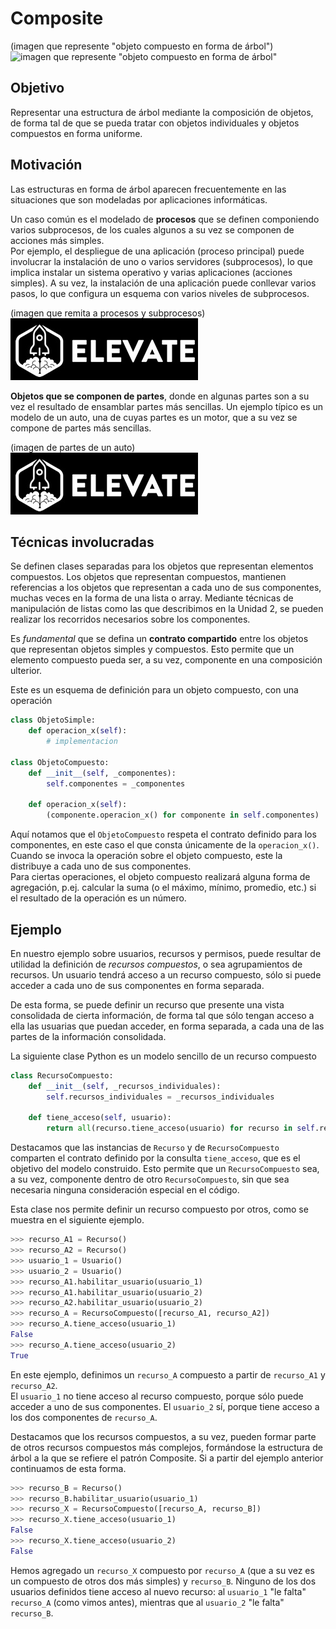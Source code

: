 # Composite
(imagen que represente "objeto compuesto en forma de árbol")  
![imagen que represente "objeto compuesto en forma de árbol"](https://refactoring.guru/images/patterns/diagrams/composite/problem-en.png) 


## Objetivo
Representar una estructura de árbol mediante la composición de objetos, de forma tal de que se pueda tratar con objetos individuales y objetos compuestos en forma uniforme.


## Motivación
Las estructuras en forma de árbol aparecen frecuentemente en las situaciones que son modeladas por aplicaciones informáticas. 

Un caso común es el modelado de **procesos** que se definen componiendo varios subprocesos, de los cuales algunos a su vez se componen de acciones más simples.  
Por ejemplo, el despliegue de una aplicación (proceso principal) puede involucrar la instalación de uno o varios servidores (subprocesos), lo que implica instalar un sistema operativo y varias aplicaciones (acciones simples). A su vez, la instalación de una aplicación puede conllevar varios pasos, lo que configura un esquema con varios niveles de subprocesos.

(imagen que remita a procesos y subprocesos)  
![imagen que remita a procesos y subprocesos](../../images/logoelevate.jpg) 


**Objetos que se componen de partes**, donde en algunas partes son a su vez el resultado de ensamblar partes más sencillas. Un ejemplo típico es un modelo de un auto, una de cuyas partes es un motor, que a su vez se compone de partes más sencillas.

(imagen de partes de un auto)  
![imagen de partes de un auto](../../images/logoelevate.jpg) 


## Técnicas involucradas
Se definen clases separadas para los objetos que representan elementos compuestos. Los objetos que representan compuestos, mantienen referencias a los objetos que representan a cada uno de sus componentes, muchas veces en la forma de una lista o array. Mediante técnicas de manipulación de listas como las que describimos en la Unidad 2, se pueden realizar los recorridos necesarios sobre los componentes.

Es _fundamental_ que se defina un **contrato compartido** entre los objetos que representan objetos simples y compuestos. 
Esto permite que un elemento compuesto pueda ser, a su vez, componente en una composición ulterior.   

Este es un esquema de definición para un objeto compuesto, con una operación 
``` python
class ObjetoSimple:
    def operacion_x(self):
        # implementacion

class ObjetoCompuesto:
    def __init__(self, _componentes):
        self.componentes = _componentes

    def operacion_x(self):
        (componente.operacion_x() for componente in self.componentes)
```
Aquí notamos que el `ObjetoCompuesto` respeta el contrato definido para los componentes, en este caso el que consta únicamente de la `operacion_x()`. Cuando se invoca la operación sobre el objeto compuesto, este la distribuye a cada uno de sus componentes.  
Para ciertas operaciones, el objeto compuesto realizará alguna forma de agregación, p.ej. calcular la suma (o el máximo, mínimo, promedio, etc.) si el resultado de la operación es un número.



## Ejemplo
En nuestro ejemplo sobre usuarios, recursos y permisos, puede resultar de utilidad la definición de _recursos compuestos_, o sea agrupamientos de recursos. 
Un usuario tendrá acceso a un recurso compuesto, sólo si puede acceder a cada uno de sus componentes en forma separada.

De esta forma, se puede definir un recurso que presente una vista consolidada de cierta información, de forma tal que sólo tengan acceso a ella las usuarias que puedan acceder, en forma separada, a cada una de las partes de la información consolidada.

La siguiente clase Python es un modelo sencillo de un recurso compuesto
``` python
class RecursoCompuesto:
    def __init__(self, _recursos_individuales):
        self.recursos_individuales = _recursos_individuales

    def tiene_acceso(self, usuario):
        return all(recurso.tiene_acceso(usuario) for recurso in self.recursos_individuales)
```

Destacamos que las instancias de `Recurso` y de `RecursoCompuesto` comparten el contrato definido por la consulta `tiene_acceso`, que es el objetivo del modelo construido. Esto permite que un `RecursoCompuesto` sea, a su vez, componente dentro de otro `RecursoCompuesto`, sin que sea necesaria ninguna consideración especial en el código. 

Esta clase nos permite definir un recurso compuesto por otros, como se muestra en el siguiente ejemplo.
``` python
>>> recurso_A1 = Recurso()
>>> recurso_A2 = Recurso()
>>> usuario_1 = Usuario()
>>> usuario_2 = Usuario()
>>> recurso_A1.habilitar_usuario(usuario_1)
>>> recurso_A1.habilitar_usuario(usuario_2)
>>> recurso_A2.habilitar_usuario(usuario_2)
>>> recurso_A = RecursoCompuesto([recurso_A1, recurso_A2])
>>> recurso_A.tiene_acceso(usuario_1)
False
>>> recurso_A.tiene_acceso(usuario_2)
True
```
En este ejemplo, definimos un `recurso_A` compuesto a partir de `recurso_A1` y `recurso_A2`.  
El `usuario_1` no tiene acceso al recurso compuesto, porque sólo puede acceder a uno de sus componentes. El `usuario_2` sí, porque tiene acceso a los dos componentes de `recurso_A`.

Destacamos que los recursos compuestos, a su vez, pueden formar parte de otros recursos compuestos más complejos, formándose la estructura de árbol a la que se refiere el patrón Composite. Si a partir del ejemplo anterior continuamos de esta forma.
``` python
>>> recurso_B = Recurso()
>>> recurso_B.habilitar_usuario(usuario_1)
>>> recurso_X = RecursoCompuesto([recurso_A, recurso_B])
>>> recurso_X.tiene_acceso(usuario_1)
False
>>> recurso_X.tiene_acceso(usuario_2)
False
```
Hemos agregado un `recurso_X` compuesto por `recurso_A` (que a su vez es un compuesto de otros dos más simples) y `recurso_B`. Ninguno de los dos usuarios definidos tiene acceso al nuevo recurso: al `usuario_1` "le falta" `recurso_A` (como vimos antes), mientras que al `usuario_2` "le falta" `recurso_B`.


